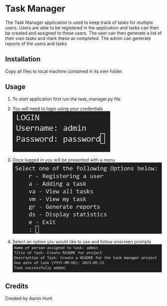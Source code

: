 # Task Manager
The Task Manager application is used to keep track of tasks for multiple users. Users are able to be registered in the application and tasks can then be created and assigned to these users. The user can then generate a list of their own tasks and mark these as completed. The admin can generate reports of the users and tasks.

## Installation
Copy all files to local machine contained in its own folder.

## Usage
1. To start application first run the task_manager.py file
 
2. You will need to login using your credentials<br />
![ScreenShot of login](screenshots/1-login.png)

3. Once logged in you will be presented with a menu<br />
![Screenshot of menu](screenshots/2-menu.png)

4. Select an option you would like to use and follow onscreen prompts<br />
![Screenshot of option](screenshots/3-Select%20option.png)

## Credits
Created by Aaron Hunt
